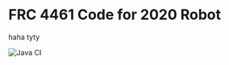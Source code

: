 # FRC 4461 Code for 2020 Robot
 haha tyty

![Java CI](https://github.com/FRC4461/TyTy2020/workflows/Java%20CI/badge.svg)
